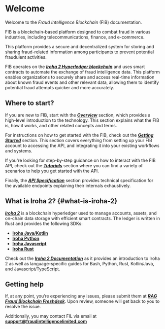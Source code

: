 # Welcome

Welcome to the _Fraud Intelligence Blockchain_ (FIB) documentation.

FIB is a blockchain-based platform designed to combat fraud in various industries, including telecommunications, finance, and e-commerce.

This platform provides a secure and decentralized system for storing and sharing fraud-related information among participants to prevent potential fraudulent activities.

FIB operates on the [**_Iroha 2 Hyperledger blockchain_**](/#what-is-iroha-2) and uses smart contracts to automate the exchange of fraud intelligence data. This platform enables organizations to securely share and access real-time information about known fraud events and other relevant data, allowing them to identify potential fraud attempts quicker and more accurately.

## Where to start?

If you are new to FIB, start with the [**_Overview_**](./Overview.md) section, which provides a high-level introduction to the technology. This section explains what the FIB is, how it works, and other related concepts and terms.

For instructions on how to get started with the FIB, check out the [**_Getting Started_**](./getting-started.md) section. This section covers everything from setting up your FIB account to accessing the API, and integrating it into your existing workflows and systems.

If you're looking for step-by-step guidance on how to interact with the FIB API, check out the [**_Tutorials_**](./Tutorials.md) section where you can find a variety of scenarios to help you get started with the API.

Finally, the [**_API Specification_**](./api-specification.md) section provides technical specification for the available endpoints explaining their internals exhaustively.

## What is Iroha 2? {#what-is-iroha-2}

[**_Iroha 2_**](https://github.com/hyperledger/iroha/tree/iroha2) is a blockchain hyperledger used to manage accounts, assets, and on-chain data storage with efficient smart contracts. The ledger is written in Rust and provides the following SDKs:

- [**Iroha Java/Kotlin**](https://github.com/hyperledger/iroha-java/tree/iroha2-main)
- [**Iroha Python**](https://github.com/hyperledger/iroha-python/tree/iroha2)
- [**Iroha Javascript**](https://github.com/hyperledger/iroha-javascript/tree/iroha2)
- [**Iroha Rust**](https://github.com/hyperledger/iroha/tree/iroha2-lts/client)

Check out the [**_Iroha 2 Documentation_**](https://hyperledger.github.io/iroha-2-docs/) as it provides an introduction to Iroha 2 as well as language-specific guides for Bash, Python, Rust, Kotlin/Java, and Javascript/TypeScript.

## Getting help

If, at any point, you’re experiencing any issues, please submit them at [**_RAG Fraud Blockchain Freshdesk_**](https://ragfraudblockchain.freshdesk.com/a/dashboard/default). Upon review, someone will get back to you to resolve the issue.

Additionally, you may contact FIL via email at **[support@fraudintelligencelimited.com](mailto:support@fraudintelligencelimited.com)**
